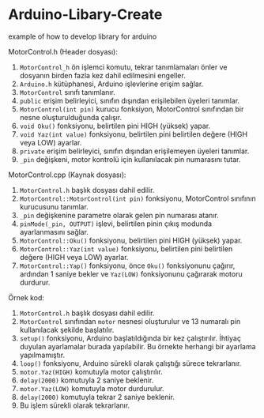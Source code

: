 # Arduino-Libary-Create
example of how to develop library for arduino



MotorControl.h (Header dosyası):

1. `MotorControl_h` ön işlemci komutu, tekrar tanımlamaları önler ve dosyanın birden fazla kez dahil edilmesini engeller.
2. `Arduino.h` kütüphanesi, Arduino işlevlerine erişim sağlar.
3. `MotorControl` sınıfı tanımlanır.
4. `public` erişim belirleyici, sınıfın dışından erişilebilen üyeleri tanımlar.
5. `MotorControl(int pin)` kurucu fonksiyon, MotorControl sınıfından bir nesne oluşturulduğunda çalışır.
6. `void Oku()` fonksiyonu, belirtilen pini HIGH (yüksek) yapar.
7. `void Yaz(int value)` fonksiyonu, belirtilen pini belirtilen değere (HIGH veya LOW) ayarlar.
8. `private` erişim belirleyici, sınıfın dışından erişilemeyen üyeleri tanımlar.
9. `_pin` değişkeni, motor kontrolü için kullanılacak pin numarasını tutar.

MotorControl.cpp (Kaynak dosyası):

1. `MotorControl.h` başlık dosyası dahil edilir.
2. `MotorControl::MotorControl(int pin)` fonksiyonu, MotorControl sınıfının kurucusunu tanımlar.
3. `_pin` değişkenine parametre olarak gelen pin numarası atanır.
4. `pinMode(_pin, OUTPUT)` işlevi, belirtilen pinin çıkış modunda ayarlanmasını sağlar.
5. `MotorControl::Oku()` fonksiyonu, belirtilen pini HIGH (yüksek) yapar.
6. `MotorControl::Yaz(int value)` fonksiyonu, belirtilen pini belirtilen değere (HIGH veya LOW) ayarlar.
7. `MotorControl::Yap()` fonksiyonu, önce `Oku()` fonksiyonunu çağırır, ardından 1 saniye bekler ve `Yaz(LOW)` fonksiyonunu çağırarak motoru durdurur.

Örnek kod:

1. `MotorControl.h` başlık dosyası dahil edilir.
2. `MotorControl` sınıfından `motor` nesnesi oluşturulur ve 13 numaralı pin kullanılacak şekilde başlatılır.
3. `setup()` fonksiyonu, Arduino başlatıldığında bir kez çalıştırılır. İhtiyaç duyulan ayarlamalar burada yapılabilir. Bu örnekte herhangi bir ayarlama yapılmamıştır.
4. `loop()` fonksiyonu, Arduino sürekli olarak çalıştığı sürece tekrarlanır.
5. `motor.Yaz(HIGH)` komutuyla motor çalıştırılır.
6. `delay(2000)` komutuyla 2 saniye beklenir.
7. `motor.Yaz(LOW)` komutuyla motor durdurulur.
8. `delay(2000)` komutuyla tekrar 2 saniye beklenir.
9. Bu işlem sürekli olarak tekrarlanır.

